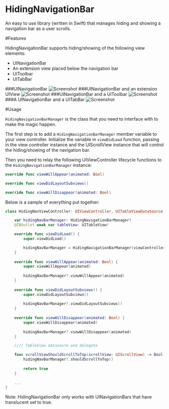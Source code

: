HidingNavigationBar
==============

An easy to use library (written in Swift) that manages hiding and showing a navigation bar as a user scrolls.

#Features 

HidingNavigationBar supports hiding/showing of the following view elements:
- UINavigationBar
- An extension view placed below the navigation bar
- UIToolbar
- UITabBar 

###UINavigationBar
![Screenshot](https://raw.githubusercontent.com/tristanhimmelman/HidingNavigationBar/master/screenshots/hidingNav.gif)
###UINavigationBar and an extension UIView
![Screenshot](https://raw.githubusercontent.com/tristanhimmelman/HidingNavigationBar/master/screenshots/hidingNavExtension.gif)
###UINavigationBar and a UIToolbar
![Screenshot](https://raw.githubusercontent.com/tristanhimmelman/HidingNavigationBar/master/screenshots/hidingNavToolbar.gif)
###A UINavigationBar and a UITabBar
![Screenshot](https://raw.githubusercontent.com/tristanhimmelman/HidingNavigationBar/master/screenshots/hidingNavTabBar.gif)

#Usage

`HidingNavigationBarManager` is the class that you need to interface with to make the magic happen. 

The first step is to add a `HidingNavigationBarManager` member variable to your view controller. Initialize the variable in `viewDidLoad` function, passing in the view controller instance and the UIScrollView instance that will control the hiding/showing of the navigation bar.

Then you need to relay the following UIViewController lifecycle functions to the `HidingNavigationBarManager` instance:

```swift
override func viewWillAppear(animated: Bool)
```
```swift
override func viewDidLayoutSubviews()
```
```swift
override func viewWillDisappear(animated: Bool)
```

Below is a sample of everything put together:
```swift 
class HidingNavViewController: UIViewController, UITableViewDataSource, UITableViewDelegate {

	var hidingNavBarManager: HidingNavigationBarManager?
	@IBOutlet weak var tableView: UITableView!

    override func viewDidLoad() {
        super.viewDidLoad()

		hidingNavBarManager = HidingNavigationBarManager(viewController: self, scrollView: tableView)
    }
	
	override func viewWillAppear(animated: Bool) {
		super.viewWillAppear(animated)
		
		hidingNavBarManager?.viewWillAppear(animated)
	}
	
	override func viewDidLayoutSubviews() {
		super.viewDidLayoutSubviews()
		
		hidingNavBarManager?.viewDidLayoutSubviews()
	}
	
	override func viewWillDisappear(animated: Bool) {
		super.viewWillDisappear(animated)
		
		hidingNavBarManager?.viewWillDisappear(animated)
	}

	//// TableView datasoure and delegate 

	func scrollViewShouldScrollToTop(scrollView: UIScrollView) -> Bool {
		hidingNavBarManager?.shouldScrollToTop()
		
		return true
	}
	
	...
}
```

Note: HidingNavigationBar only works with UINavigationBars that have translucent set to true.

<!--#Installation-->

<!--ZoomTransition can be easily added to your project using [Cocoapods](https://cocoapods.org/) by adding the following to your Podfile:-->

<!--`pod 'HidingNavigationBar', '~> 0.1'`-->

<!--Otherwise you can include the following files directly to your project:-->
<!--- HidingNavigationBarManager.swift-->
<!--- HidingViewController.swift-->


<!-- 
#Implementation Notes

- method swizzling
- tab bar support -->



